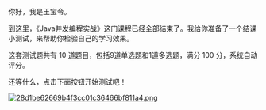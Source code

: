 你好，我是王宝令。

到这里，《Java并发编程实战》这门课程已经全部结束了。我给你准备了一个结课小测试，来帮助你检验自己的学习效果。

这套测试题共有 10 道题目，包括9道单选题和1道多选题，满分 100 分，系统自动评分。

还等什么，点击下面按钮开始测试吧！

[![28d1be62669b4f3cc01c36466bf811a4.png][]][28d1be62669b4f3cc01c36466bf811a4.png 1]


[28d1be62669b4f3cc01c36466bf811a4.png]: https://static001.geekbang.org/resource/image/28/a4/28d1be62669b4f3cc01c36466bf811a4.png
[28d1be62669b4f3cc01c36466bf811a4.png 1]: http://time.geekbang.org/quiz/intro?act_id=171&exam_id=398

